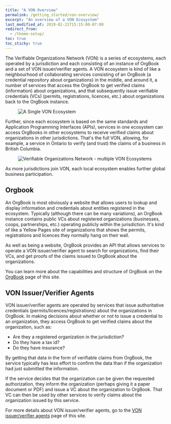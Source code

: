 ```yaml
---
title: "A VON Overview"
permalink: /getting_started/von-overview/
excerpt: "An overview of a VON Ecosystem"
last_modified_at: 2019-01-21T15:15:00-07:00
redirect_from:
  - /theme-setup/
toc: true
toc_sticky: true
---
```


The Verifiable Organizations Network (VON) is a series of ecosystems, each operated by a jurisdiction and each consisting of an instance of OrgBook and a set of VON issuer/verifier agents. A VON ecosystem is kind of like a neighbourhood of collaborating services consisting of an OrgBook (a credential repository about organizations) in the middle, and around it, a number of services that access the OrgBook to get verified claims (information) about organizations, and that subsequently issue verifiable credentials (VCs) (permits, registrations, licences, etc.) about organizations back to the OrgBook instance.

<figure>
  <img src="{{ '/assets/images/a-von-ecosystem.png' | relative_url }}" alt="A Single VON Ecosystem">
</figure>

Further, since each ecosystem is based on the same standards and Application Programming Interfaces (APIs), services in one ecosystem can access OrgBooks in other ecosystems to receive verified claims about organizations in other jurisdictions. That's the full VON, allowing, for example, a service in Ontario to verify (and trust) the claims of a business in British Columbia.

<figure>
  <img src="{{ '/assets/images/von-network.png' | relative_url }}" alt="Verifiable Organizations Network - multiple VON Ecosystems">
</figure>

As more jurisdictions join VON, each local ecosystem enables further global business participation.

## Orgbook

An OrgBook is most obviously a website that allows users to lookup and display information and credentials about entities registered in the ecosystem. Typically (although there can be many variations), an OrgBook instance contains public VCs about registered organizations (businesses, coops, partnerships, etc.) operating publicly within the jurisdiction. It's kind of like a Yellow Pages site of organizations that shows the permits, registrations and licences they normally hang on their wall. 

As well as being a website, OrgBook provides an API that allows services to operate a VON issuer/verifier agent to search for organizations, find their VCs, and get proofs of the claims issued to OrgBook about the organizations.

You can learn more about the capabilities and structure of OrgBook on the [OrgBook](/getting_started/orgbook) page of this site.

## VON Issuer/Verifier Agents

VON issuer/verifier agents are operated by services that issue authoritative credentials (permits/licences/registrations) about the organizations in OrgBook. In making decisions about whether or not to issue a credential to an organization, they access OrgBook to get verified claims about the organization, such as:

- Are they a registered organization in the jurisdiction?
- Do they have a tax id?
- Do they have insurance?

By getting that data in the form of verifiable claims from OrgBook, the service typically has less effort to confirm the data than if the organization had just submitted the information.

If the service decides that the organization can be given the requested authorization, they inform the organization (perhaps giving it a paper document or PDF) and issue a VC about the organization to OrgBook. That VC can then be used by other services to verify claims about the organization issued by this service.

For more details about VON issuer/verifier agents, go to the [VON issuer/verifier agents](/getting_started/von-issuer-verifier-agent) page of this site.
